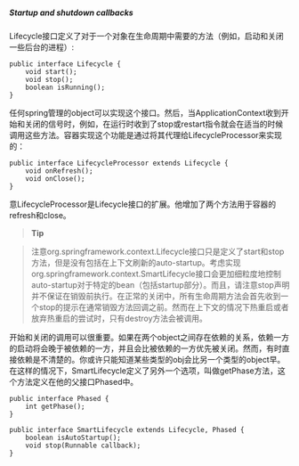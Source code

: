 ##### Startup and shutdown callbacks

Lifecycle接口定义了对于一个对象在生命周期中需要的方法（例如，启动和关闭一些后台的进程）:

```
public interface Lifecycle {
    void start();
    void stop();
    boolean isRunning();
}
```

任何spring管理的object可以实现这个接口。然后，当ApplicationContext收到开始和关闭的信号时，例如，在运行时收到了stop或restart指令就会在适当的时候调用这些方法。容器实现这个功能是通过将其代理给LifecycleProcessor来实现的：

```
public interface LifecycleProcessor extends Lifecycle {
    void onRefresh();
    void onClose();
}
```

意LifecycleProcessor是Lifecycle接口的扩展。他增加了两个方法用于容器的refresh和close。

>**Tip**

> 注意org.springframework.context.Lifecycle接口只是定义了start和stop方法，但是没有包括在上下文刷新的auto-startup。考虑实现org.springframework.context.SmartLifecycle接口会更加细粒度地控制auto-startup对于特定的bean（包括startup部分）。而且，请注意stop声明并不保证在销毁前执行。在正常的关闭中，所有生命周期方法会首先收到一个stop的提示在通常销毁方法回调之前。然而在上下文的情况下热重启或者放弃热重启的尝试时，只有destroy方法会被调用。

开始和关闭的调用可以很重要。如果在两个object之间存在依赖的关系，依赖一方的启动将会晚于被依赖的一方，并且会比被依赖的一方优先被关闭。然而，有时直接依赖是不清楚的。你或许只能知道某些类型的obj会比另一个类型的object早。在这样的情况下，SmartLifecycle定义了另外一个选项，叫做getPhase方法，这个方法定义在他的父接口Phased中。

```
public interface Phased {
    int getPhase();
}
```

```
public interface SmartLifecycle extends Lifecycle, Phased {
    boolean isAutoStartup();
    void stop(Runnable callback);
}
```


